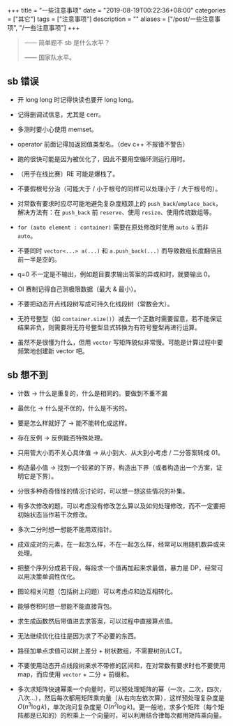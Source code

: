 +++
title = "一些注意事项"
date = "2019-08-19T00:22:36+08:00"
categories = ["其它"]
tags = ["注意事项"]
description = ""
aliases = ["/post/一些注意事项", "/一些注意事项"]
+++


> —— 简单题不 sb 是什么水平？
>
> —— 国家队水平。

<!--more-->

## sb 错误

- 开 long long 时记得快读也要开 long long。

- 记得删调试信息，尤其是 cerr。

- 多测时要小心使用 memset。

- operator 前面记得加返回值类型名。（dev c++ 不报错不警告）

- 跑的很快可能是因为被优化了，因此不要用空循环测运行用时。

- （用于在线比赛）RE 可能是爆栈了。

- 不要假根号分治（可能大于 / 小于根号的同样可以处理小于 / 大于根号的）。

- 对常数有要求时应尽可能地避免复杂度瓶颈上的 `push_back`/`emplace_back`，解决方法有：在 `push_back` 前 `reserve`、使用 `resize`、使用传统数组等。

- `for (auto element : container)` 需要在原处修改时使用 `auto &` 而非 `auto`。

- 不要同时 `vector<...> a(...)` 和 `a.push_back(...)` 而导致数组长度翻倍且前一半是空的。

- q=0 不一定是不输出，例如题目要求输出答案的异或和时，就要输出 0。

- OI 赛制记得自己测极限数据（最大 & 最小）。

- 不要把动态开点线段树写成可持久化线段树（常数会大）。

- 无符号整型（如 `container.size()`）减去一个正数时需要留意，若不能保证结果非负，则需要将无符号整型显式转换为有符号整型再进行运算。

- 虽然不是很懂为什么，但用 `vector` 写矩阵貌似非常慢。可能是计算过程中要频繁地创建新 vector 吧。

## sb 想不到

- 计数 → 什么是重复的，什么是相同的。要做到不重不漏

- 最优化 → 什么是不优的，什么是不劣的。

- 要是怎么样就好了 → 能不能转化成这样。

- 存在反例 → 反例能否特殊处理。

- 只用管大小而不关心具体值 → 从小到大、从大到小考虑 / 二分答案转成 01。

- 构造最小值 → 找到一个较紧的下界，构造出下界（或者构造出一个方案，证明它是下界）。

- 分很多种奇奇怪怪的情况讨论时，可以想一想这些情况的补集。

- 有多次修改的题，可以考虑没有修改怎么算以及如何处理修改，而不一定要把初始状态当作若干次修改。

- 多次二分时想一想能不能用双指针。

- 成双成对的元素，在一起怎么样，不在一起怎么样，经常可以用随机数异或来处理。

- 把整个序列分成若干段，每段求一个值再加起来求最值，暴力是 DP，经常可以用决策单调性优化。

- 图论相关问题（包括树上问题）可以考虑点和边互相转化。

- 能够卷积时想一想能不能直接背包。

- 求生成函数然后带值进去求答案，可以过程中直接算点值。

- 无法继续优化往往是因为求了不必要的东西。

- 路径加单点求值可以树上差分 + 树状数组，不需要树剖/LCT。

- 不要使用动态开点线段树来求不带修的区间和，在对常数有要求时也不要使用 map，而应使用 `vector` + 二分 + 前缀和。

- 多次求矩阵快速幂乘一个向量时，可以预处理矩阵的幂（一次，二次，四次，八次...），然后每次都用矩阵乘向量（从右向左依次算），这样预处理复杂度是 $O(n^3\log k)$，单次询问复杂度是 $O(n^2\log k)$。更一般地，求多个矩阵（每个矩阵都是已知的）的积乘上一个向量时，可以利用结合律每次都用矩阵乘向量。
